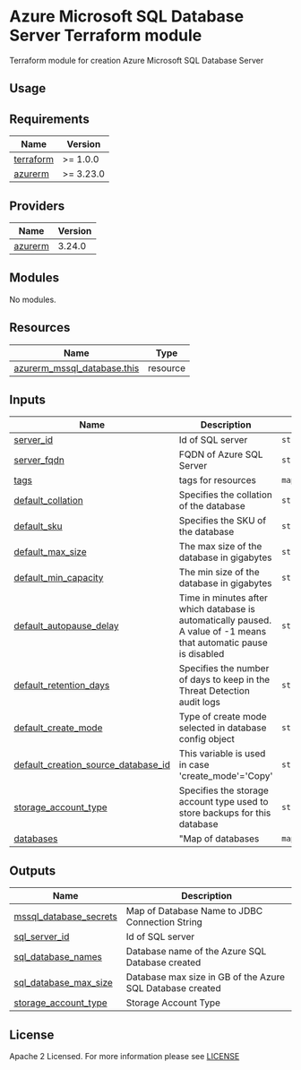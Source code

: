 # Azure Microsoft SQL Database Server Terraform module
Terraform module for creation Azure Microsoft SQL Database Server

## Usage

<!-- BEGIN_TF_DOCS -->
## Requirements

| Name                                                                      | Version   |
| ------------------------------------------------------------------------- | --------- |
| <a name="requirement_terraform"></a> [terraform](#requirement\_terraform) | >= 1.0.0  |
| <a name="requirement_azurerm"></a> [azurerm](#requirement\_azurerm)       | >= 3.23.0 |

## Providers

| Name                                                          | Version |
| ------------------------------------------------------------- | ------- |
| <a name="provider_azurerm"></a> [azurerm](#provider\_azurerm) | 3.24.0  |

## Modules

No modules.

## Resources

| Name                                                                                                                          | Type     |
| ----------------------------------------------------------------------------------------------------------------------------- | -------- |
| [azurerm_mssql_database.this](https://registry.terraform.io/providers/hashicorp/azurerm/latest/docs/resources/mssql_database) | resource |

## Inputs

| Name                                                                                                                                                | Description                                                                                                        | Type               | Default                      | Required |
| --------------------------------------------------------------------------------------------------------------------------------------------------- | ------------------------------------------------------------------------------------------------------------------ | ------------------ | ---------------------------- | :------: |
| <a name="input_server_id"></a> [server\_id](#input\_server\_id)                                                                                     | Id of SQL server                                                                                                   | `string`           | n/a                          |   yes    |
| <a name="input_server_fqdn"></a> [server\_fqdn](#input\_server\_fqdn)                                                                               | FQDN of Azure SQL Server                                                                                           | `string`           | n/a                          |   yes    |
| <a name="input_tags"></a> [tags](#input\_tags)                                                                                                      | tags for resources                                                                                                 | `map(string)`      | {}                           |    no    |
| <a name="input_default_collation"></a> [default\_collation](#input\_default\_collation)                                                             | Specifies the collation of the database                                                                            | `string`           | SQL_Latin1_General_CP1_CI_AS |    no    |
| <a name="input_default_sku"></a> [default\_sku](#input\_default\_sku)                                                                               | Specifies the SKU of the database                                                                                  | `string`           | GP_S_Gen5_1                  |    no    |
| <a name="input_default_max_size"></a> [default\_max_size](#input\_default\_max\_size)                                                               | The max size of the database in gigabytes                                                                          | `string`           | 20                           |    no    |
| <a name="input_default_min_capacity"></a> [default\_min\_capacity](#input\_default\_min\_capacity)                                                  | The min size of the database in gigabytes                                                                          | `string`           | 0.5                          |    no    |
| <a name="input_default_autopause_delay"></a> [default\_autopause\_delay](#input\_default\_autopause\_delay)                                         | Time in minutes after which database is automatically paused. A value of -1 means that automatic pause is disabled | `string`           | 60                           |    no    |
| <a name="input_default_retention_days"></a> [default\_retention\_days](#input\_default\_retention\_days)                                            | Specifies the number of days to keep in the Threat Detection audit logs                                            | `string`           | 3                            |    no    |
| <a name="input_default_create_mode"></a> [default\_create\_mode](#input\_default\_create\_mode)                                                     | Type of create mode selected in database config object                                                             | `string`           | Default                      |    no    |
| <a name="input_default_creation_source_database_id"></a> [default\_creation\_source\_database\_id](#input\_default\_creation\_source\_database\_id) | This variable is used in case 'create_mode'='Copy'                                                                 | `string`           | null                         |    no    |
| <a name="input_storage_account_type"></a> [storage\_account\_type](#input\_storage\_account\_type)                                                  | Specifies the storage account type used to store backups for this database                                         | `string`           | ZRS                          |    no    |
| <a name="input_databases"></a> [databases](#input\_databases)                                                                                       | "Map of databases                                                                                                  | `map(map(string))` | {}                           |    no    |

## Outputs

| Name                                                                                                       | Description                                               |
| ---------------------------------------------------------------------------------------------------------- | --------------------------------------------------------- |
| <a name="output_mssql_database_secrets"></a> [mssql\_database\_secrets](#output\_mssql\_database\_secrets) | Map of Database Name to JDBC Connection String            |
| <a name="output_sql_server_id"></a> [sql\_server\_id](#output\_sql\_server\_id)                            | Id of SQL server                                          |
| <a name="output_sql_database_names"></a> [sql\_database\_names](#output\_sql\_database\_names)             | Database name of the Azure SQL Database created           |
| <a name="output_sql_database_max_size"></a> [sql\_database\_max\_size](#output\_sql\_database\_max\_size)  | Database max size in GB of the Azure SQL Database created |
| <a name="output_storage_account_type"></a> [storage\_account\_type](#output\_storage\_account\_type)       | Storage Account Type                                      |
<!-- END_TF_DOCS -->

## License

Apache 2 Licensed. For more information please see [LICENSE](https://github.com/data-platform-hq/terraform-azurerm-mssql-database/blob/main/LICENSE)
